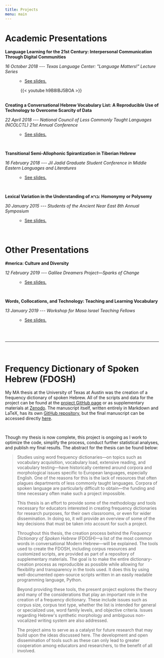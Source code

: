 ```yaml
---
title: Projects
menu: main
---
```


# Academic Presentations

**Language Learning for the 21st Century: Interpersonal Communication Through Digital Communities**

*16 October 2018 --- Texas Language Center: "Language Matters!" Lecture Series*

<ul style="margin-left: 40px; list-style-type: circle;">
<li><a href="/presentations/2018-10-16-language-learning-for-the-21st-century.pdf">See slides.</a></li>
</ul>

<div style="width:80%; margin:auto;">
  {{< youtube h9B8IBJ5BOA >}}
</div>

<br/>

**Creating a Conversational Hebrew Vocabulary List: A Reproducible Use of Technology to Overcome Scarcity of Data**

*22 April 2018 --- National Council of Less Commonly Taught Languages (NCOLCTL) 21st Annual Conference*

<ul style="margin-left: 40px; list-style-type: circle;">
<li><a href="/presentations/2018-04-22-creating-a-conversational-Hebrew-vocabulary-list.pdf">See slides.</a></li>
</ul>

<br/>

**Transitional Semi-Allophonic Spirantization in Tiberian Hebrew**

*16 February 2018 --- Jil Jadid Graduate Student Conference in Middle Eastern Languages and Literatures*

<ul style="margin-left: 40px; list-style-type: circle;">
<li><a href="/presentations/2018-02-16-transitional-semi-allophonic-spirantization-in-Tiberian-Hebrew.pdf">See slides.</a></li>
</ul>

<br/>

**Lexical Variation in the Understanding of ברא: Homonymy or Polysemy**

*30 January 2015 --- Students of the Ancient Near East 8th Annual Symposium*

<ul style="margin-left: 40px; list-style-type: circle;">
<li><a href="/presentations/2015-01-30-lexical-variation-in-the-understanding-of-bara.pdf">See slides.</a></li>
</ul>

<br/>


# Other Presentations

**#merica: Culture and Diversity**

*12 February 2019 --- Galilee Dreamers Project—Sparks of Change*

<ul style="margin-left: 40px; list-style-type: circle;">
<li><a href="/presentations/2019-02-12-merica.pdf">See slides.</a></li>
</ul>

<br/>

**Words, Collocations, and Technology: Teaching and Learning Vocabulary**

*13 January 2019 --- Workshop for Masa Israel Teaching Fellows*

<ul style="margin-left: 40px; list-style-type: circle;">
<li><a href="/presentations/2019-01-13-words-collocations-and-technology.pdf">See slides.</a></li>
</ul>


<br/>
<br/>
<hr/>
<br/>



# Frequency Dictionary of Spoken Hebrew (FDOSH)

My MA thesis at the University of Texas at Austin was the creation of a frequency dictionary of spoken Hebrew. All of the scripts and data for the project can be found at the [project GitHub page](https://github.com/juandpinto/frequency-dictionary) or as supplementary materials at [Zenodo](https://zenodo.org/record/1239886#.XAyLU6eB0Wo). The manuscript itself, written entirely in Markdown and LaTeX, has its own [GitHub repository](https://github.com/juandpinto/thesis-manuscript), but the final manuscript can be accessed directly [here](./docs/Pinto_MA_thesis.pdf).

<br />

Though my thesis is now complete, this project is ongoing as I work to optimize the code, simplify the process, conduct further statistical analyses, and publish my final results. The abstract for the thesis can be found below:

> Studies using word frequency dictionaries—on topics such as vocabulary acquisition, vocabulary load, extensive reading, and vocabulary testing—have historically centered around corpora and morphological issues specific to European languages, especially English. One of the reasons for this is the lack of resources that often plagues departments of less commonly taught languages. Corpora of spoken language are particularly difficult to obtain—the funding and time necessary often make such a project impossible.
>
> This thesis is an effort to provide some of the methodology and tools necessary for educators interested in creating frequency dictionaries for research purposes, for their own classrooms, or even for wider dissemination. In doing so, it will provide an overview of some of the key decisions that must be taken into account for such a project.
>
> Throughout this thesis, the creation process behind the *Frequency Dictionary of Spoken Hebrew* (FDOSH)—a list of the most common words in conversational Modern Hebrew—will be explained. The tools used to create the FDOSH, including corpus resources and customized scripts, are provided as part of a repository of supplementary materials. The goal is to make the entire dictionary-creation process as reproducible as possible while allowing for flexibility and transparency in the tools used. It does this by using well-documented open-source scripts written in an easily readable programming language, Python.
>
> Beyond providing these tools, the present project explores the theory and many of the considerations that play an important role in the creation of a frequency dictionary. These include issues such as corpus size, corpus text type, whether the list is intended for general or specialized use, word family levels, and objective criteria. Issues regarding Hebrew's synthetic morphology and ambiguous non-vocalized writing system are also addressed.
>
> The project aims to serve as a catalyst for future research that may build upon the ideas discussed here. The development and open dissemination of tools such as these can only lead to greater cooperation among educators and researchers, to the benefit of all involved.
